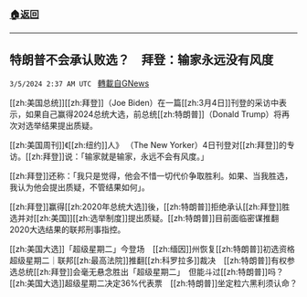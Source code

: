 ###  [:house:返回](README.md)
---


## 特朗普不会承认败选？　拜登：输家永远没有风度
`3/5/2024 2:37 AM UTC ` [轉載自GNews](https://gnews.org/articles/2365549)

[[zh:美国总统]][[zh:拜登]]（Joe Biden）在一篇[[zh:3月4日]]刊登的采访中表示，如果自己赢得2024总统大选，前总统[[zh:特朗普]]（Donald Trump）将再次对选举结果提出质疑。

[[zh:美国周刊]]《[[zh:纽约]]人》 （The New Yorker）4日刊登对[[zh:拜登]]的专访。[[zh:拜登]]说：「输家就是输家，永远不会有风度。」

[[zh:拜登]]还称：「我只是觉得，他会不惜一切代价争取胜利。如果、当我胜选，我认为他会提出质疑，不管结果如何」。

[[zh:拜登]]赢得[[zh:2020年总统大选]]後，[[zh:特朗普]]拒绝承认[[zh:拜登]]胜选并对[[zh:美国]][[zh:选举制度]]提出质疑。[[zh:特朗普]]目前面临密谋推翻2020大选结果的联邦刑事指控。

[[zh:美国大选]]「超级星期二」今登场　[[zh:缅因]]州恢复[[zh:特朗普]]初选资格超级星期二｜联邦[[zh:最高法院]]推翻[[zh:科罗拉多]]裁决　[[zh:特朗普]]有权参选总统[[zh:拜登]]会毫无悬念胜出「超级星期二」　但能斗过[[zh:特朗普]]吗？[[zh:美国大选]]超级星期二决定36%代表票　[[zh:特朗普]]坐定粒六黑利须认命？
